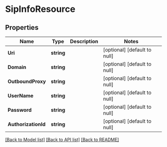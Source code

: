 # SipInfoResource

## Properties
Name | Type | Description | Notes
------------ | ------------- | ------------- | -------------
**Uri** | **string** |  | [optional] [default to null]
**Domain** | **string** |  | [optional] [default to null]
**OutboundProxy** | **string** |  | [optional] [default to null]
**UserName** | **string** |  | [optional] [default to null]
**Password** | **string** |  | [optional] [default to null]
**AuthorizationId** | **string** |  | [optional] [default to null]

[[Back to Model list]](../README.md#documentation-for-models) [[Back to API list]](../README.md#documentation-for-api-endpoints) [[Back to README]](../README.md)


